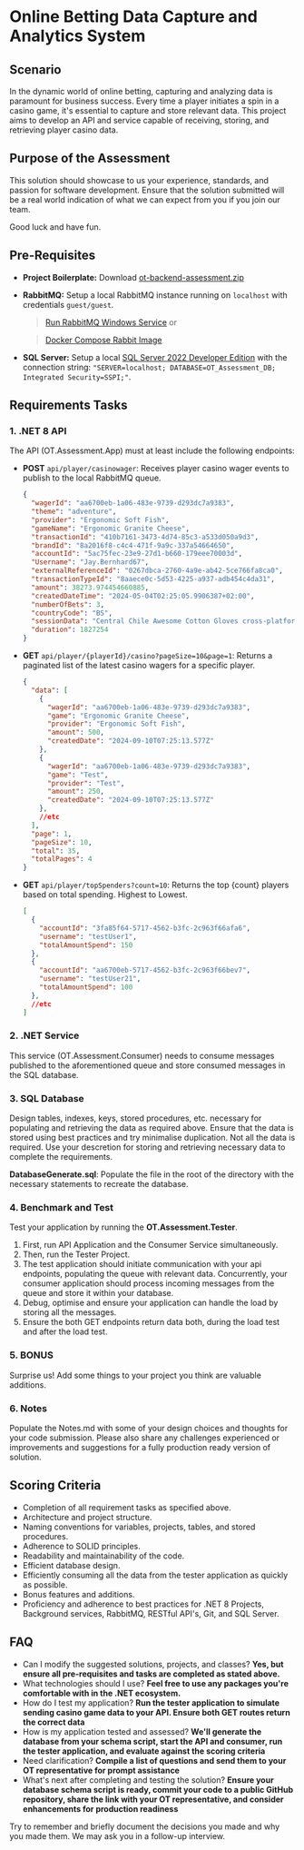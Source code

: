 # Online Betting Data Capture and Analytics System

## Scenario
In the dynamic world of online betting, capturing and analyzing data is paramount for business success. Every time a player initiates a spin in a casino game, it's essential to capture and store relevant data. This project aims to develop an API and service capable of receiving, storing, and retrieving player casino data.

## Purpose of the Assessment
This solution should showcase to us your experience, standards, and passion for software development. Ensure that the solution submitted will be a real world indication of what we can expect from you if you join our team. 

Good luck and have fun.

## Pre-Requisites
- **Project Boilerplate:** Download [ot-backend-assessment.zip](ot-backend-assessment.zip)

- **RabbitMQ:** Setup a local RabbitMQ instance running on `localhost` with credentials `guest/guest`.
    > [Run RabbitMQ Windows Service](https://www.rabbitmq.com/docs/install-windows#installer) or
 
    > [Docker Compose Rabbit Image](docker/RabbitMQ/docker-up.bat)
- **SQL Server:** Setup a local [SQL Server 2022 Developer Edition](https://www.microsoft.com/en-za/sql-server/sql-server-downloads) with the connection string: `"SERVER=localhost; DATABASE=OT_Assessment_DB; Integrated Security=SSPI;"`.

## Requirements Tasks
### 1. .NET 8 API 
The API (OT.Assessment.App) must at least include the following endpoints:
- **POST** `api/player/casinowager`: Receives player casino wager events to publish to the local RabbitMQ queue.
    ```json
    {
      "wagerId": "aa6700eb-1a06-483e-9739-d293dc7a9383",
      "theme": "adventure",
      "provider": "Ergonomic Soft Fish",
      "gameName": "Ergonomic Granite Cheese",
      "transactionId": "410b7161-3473-4d74-85c3-a533d050a9d3",
      "brandId": "8a2016f8-c4c4-471f-9a9c-337a54664650",
      "accountId": "5ac75fec-23e9-27d1-b660-179eee70003d",
      "Username": "Jay.Bernhard67",
      "externalReferenceId": "0267dbca-2760-4a9e-ab42-5ce766fa8ca0",
      "transactionTypeId": "8aaece0c-5d53-4225-a937-adb454c4da31",
      "amount": 38273.974454660885,
      "createdDateTime": "2024-05-04T02:25:05.9906387+02:00",
      "numberOfBets": 3,
      "countryCode": "BS",
      "sessionData": "Central Chile Awesome Cotton Gloves cross-platform Handmade Rubber Shoes portals leading-edge Coordinator Data Producer end-to-end encoding Gorgeous Clothing View Health, Outdoors & Music embrace Metrics Facilitator morph",
      "duration": 1827254
    }
    ```
- **GET** `api/player/{playerId}/casino?pageSize=10&page=1`: Returns a paginated list of the latest casino wagers for a specific player.
    ```json
    {
      "data": [
        {
          "wagerId": "aa6700eb-1a06-483e-9739-d293dc7a9383",
          "game": "Ergonomic Granite Cheese",
          "provider": "Ergonomic Soft Fish",
          "amount": 500,
          "createdDate": "2024-09-10T07:25:13.577Z"
        },
        {
          "wagerId": "aa6700eb-1a06-483e-9739-d293dc7a9383",
          "game": "Test",
          "provider": "Test",
          "amount": 250,
          "createdDate": "2024-09-10T07:25:13.577Z"
        },
        //etc
      ],
      "page": 1,
      "pageSize": 10,
      "total": 35,
      "totalPages": 4
    }
    ```
- **GET** `api/player/topSpenders?count=10`: Returns the top {count} players based on total spending. Highest to Lowest.
    ```json
    [
      {
        "accountId": "3fa85f64-5717-4562-b3fc-2c963f66afa6",
        "username": "testUser1",
        "totalAmountSpend": 150
      },
      {
        "accountId": "aa6700eb-5717-4562-b3fc-2c963f66bev7",
        "username": "testUser21",
        "totalAmountSpend": 100
      },
      //etc
    ]
    ```

### 2. .NET Service
This service (OT.Assessment.Consumer) needs to consume messages published to the aforementioned queue and store consumed messages in the SQL database.

### 3. SQL Database
Design tables, indexes, keys, stored procedures, etc. necessary for populating and retrieving the data as required above. Ensure that the data is stored using best practices and try minimalise duplication. Not all the data is required. Use your descretion for storing and retrieving necessary data to complete the requirements.

**DatabaseGenerate.sql**: Populate the file in the root of the directory with the necessary statements to recreate the database.

### 4. Benchmark and Test
Test your application by running the <b>OT.Assessment.Tester</b>.

1. First, run API Application and the Consumer Service simultaneously.
2. Then, run the Tester Project. 
3. The test application should initiate communication with your api endpoints, populating the queue with relevant data. Concurrently, your consumer application should process incoming messages from the queue and store it within your database.
4. Debug, optimise and ensure your application can handle the load by storing all the messages.
5. Ensure the both GET endpoints return data both, during the load test and after the load test.

### 5. BONUS
Surprise us! Add some things to your project you think are valuable additions.

### 6. Notes
Populate the Notes.md with some of your design choices and thoughts for your code submission. Please also share any challenges experienced or improvements and suggestions for a fully production ready version of solution.

## Scoring Criteria
- Completion of all requirement tasks as specified above.
- Architecture and project structure.
- Naming conventions for variables, projects, tables, and stored procedures.
- Adherence to SOLID principles.
- Readability and maintainability of the code.
- Efficient database design.
- Efficiently consuming all the data from the tester application as quickly as possible.
- Bonus features and additions.
- Proficiency and adherence to best practices for .NET 8 Projects, Background services, RabbitMQ, RESTful API's, Git, and SQL Server.

## FAQ
- Can I modify the suggested solutions, projects, and classes? <b> Yes, but ensure all pre-requisites and tasks are completed as stated above.</b>
- What technologies should I use? <b>Feel free to use any packages you're comfortable with in the .NET ecosystem.</b>
- How do I test my application? <b>Run the tester application to simulate sending casino game data to your API. Ensure both GET routes return the correct data</b>
- How is my application tested and assessed? <b>We'll generate the database from your schema script, start the API and consumer, run the tester application, and evaluate against the scoring criteria</b>
- Need clarification? <b>Compile a list of questions and send them to your OT representative for prompt assistance</b>
- What's next after completing and testing the solution? <b>Ensure your database schema script is ready, commit your code to a public GitHub repository, share the link with your OT representative, and consider enhancements for production readiness</b>

Try to remember and briefly document the decisions you made and why you made them. We may ask you in a follow-up interview.


